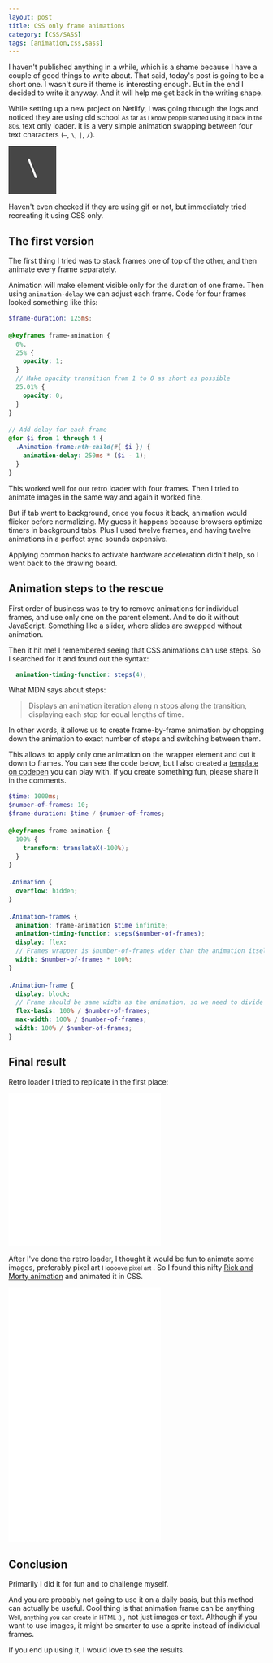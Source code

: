 ```yaml
---
layout: post
title: CSS only frame animations
category: [CSS/SASS]
tags: [animation,css,sass]
---
```


I haven't published anything in a while, which is a shame because I have a couple of good things to write about. That said, today's post is going to be a short one. I wasn't sure if theme is interesting enough. But in the end I decided to write it anyway. And it will help me get back in the writing shape.

While setting up a new project on Netlify, I was going through the logs and noticed they are using
<label class="SideNote-trigger">old school</label>
<small class="SideNote">
As far as I know people started using it back in the 80s.
</small>
text only loader. It is a very simple animation swapping between four text characters (`—`, `\`, `|`, `/`).

![Text loader animation](/public/img/retro-loader.gif)

<!--more-->

Haven't even checked if they are using gif or not, but immediately tried recreating it using CSS only.

## The first version

The first thing I tried was to stack frames one of top of the other, and then animate every frame separately.

Animation will make element visible only for the duration of one frame. Then using `animation-delay` we can adjust each frame. Code for four frames looked something like this:


```scss
$frame-duration: 125ms;

@keyframes frame-animation {
  0%,
  25% {
    opacity: 1;
  }
  // Make opacity transition from 1 to 0 as short as possible
  25.01% {
    opacity: 0;
  }
}

// Add delay for each frame
@for $i from 1 through 4 {
  .Animation-frame:nth-child(#{ $i }) {
    animation-delay: 250ms * ($i - 1);
  }
}
```

This worked well for our retro loader with four frames. Then I tried to animate images in the same way and again it worked fine.

But if tab went to background, once you focus it back, animation would flicker before normalizing. My guess it happens because browsers optimize timers in background tabs. Plus I used twelve frames, and having twelve animations in a perfect sync sounds expensive.

Applying common hacks to activate hardware acceleration didn't help, so I went back to the drawing board.

## Animation steps to the rescue

First order of business was to try to remove animations for individual frames, and use only one on the parent element. And to do it without JavaScript. Something like a slider, where slides are swapped without animation.

Then it hit me! I remembered seeing that CSS animations can use steps. So I searched for it and found out the syntax:

```scss
  animation-timing-function: steps(4);
```

What MDN says about steps:

> Displays an animation iteration along n stops along the transition, displaying each stop for equal lengths of time.

In other words, it allows us to create frame-by-frame animation by chopping down the animation to exact number of steps and switching between them.

This allows to apply only one animation on the wrapper element and cut it down to frames. You can see the code below, but I also created a [template on codepen](https://codepen.io/stanko/pen/zVJvLa) you can play with. If you create something fun, please share it in the comments.

```scss
$time: 1000ms;
$number-of-frames: 10;
$frame-duration: $time / $number-of-frames;

@keyframes frame-animation {
  100% {
    transform: translateX(-100%);
  }
}

.Animation {
  overflow: hidden;
}

.Animation-frames {
  animation: frame-animation $time infinite;
  animation-timing-function: steps($number-of-frames);
  display: flex;
  // Frames wrapper is $number-of-frames wider than the animation itself
  width: $number-of-frames * 100%;
}

.Animation-frame {
  display: block;
  // Frame should be same width as the animation, so we need to divide with $number-of-frames
  flex-basis: 100% / $number-of-frames;
  max-width: 100% / $number-of-frames;
  width: 100% / $number-of-frames;
}
```

## Final result

Retro loader I tried to replicate in the first place:

<iframe
height='300px'
scrolling='no'
src='//codepen.io/stanko/embed/preview/XLYRQV/?height=300&theme-id=light&default-tab=result' frameborder='no'
allowtransparency='true'
allowfullscreen='true'>
See the Pen <a href='http://codepen.io/stanko/pen/XLYRQV/'>CSS only retro CLI loader</a> by Stanko (<a href='http://codepen.io/stanko'>@stanko</a>) on <a href='http://codepen.io'>CodePen</a>.
</iframe>

After I've done the retro loader, I thought it would be fun to animate some images, preferably
<label class="SideNote-trigger">pixel art</label>
<small class="SideNote">
I loooove pixel art
</small>.
So I found this nifty [Rick and Morty animation](https://www.artstation.com/artwork/YEJeY) and animated it in CSS.


<iframe
height='500px'
scrolling='no'
src='//codepen.io/stanko/embed/preview/GbBqwZ/?height=500&theme-id=light&default-tab=result' frameborder='no'
allowtransparency='true'
allowfullscreen='true'>
See the Pen <a href='http://codepen.io/stanko/pen/GbBqwZ/'>CSS Frame animation (Rick and Morty)</a> by Stanko (<a href='http://codepen.io/stanko'>@stanko</a>) on <a href='http://codepen.io'>CodePen</a>.
</iframe>

## Conclusion

Primarily I did it for fun and to challenge myself.

And you are probably not going to use it on a daily basis, but this method can actually be useful. Cool thing is that animation frame can be
<label class="SideNote-trigger">anything</label>
<small class="SideNote">
Well, anything you can create in HTML :)
</small>
, not just images or text. Although if you want to use images, it might be smarter to use a sprite instead of individual frames.

If you end up using it, I would love to see the results.
